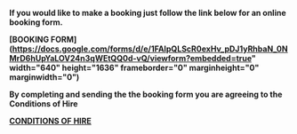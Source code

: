 


<strong>If you would like to make a booking just follow the link below for an online booking form.

[**BOOKING FORM**](https://docs.google.com/forms/d/e/1FAIpQLScR0exHv_pDJ1yRhbaN_0NMrD6hUpYaLOV24n3qWEtQQ0d-vQ/viewform?embedded=true" width="640" height="1636" frameborder="0" marginheight="0" marginwidth="0")

    
<strong>By completing and sending the the booking form you are agreeing to the Conditions of Hire<strong/>

[**CONDITIONS OF HIRE**](includes/conditions.md)








    


    
